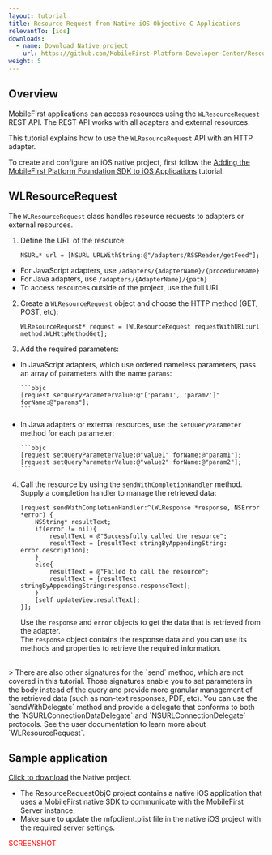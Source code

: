```yaml
---
layout: tutorial
title: Resource Request from Native iOS Objective-C Applications
relevantTo: [ios]
downloads:
  - name: Download Native project
    url: https://github.com/MobileFirst-Platform-Developer-Center/ResourceRequestObjC
weight: 5
---
```


## Overview
MobileFirst applications can access resources using the `WLResourceRequest` REST API. The REST API works with all adapters and external resources.

This tutorial explains how to use the `WLResourceRequest` API with an HTTP adapter.

To create and configure an iOS native project, first follow the [Adding the MobileFirst Platform Foundation SDK to iOS Applications](../../adding-the-mfpf-sdk/adding-the-mfpf-sdk-to-ios-applications) tutorial.

## WLResourceRequest
The `WLResourceRequest` class handles resource requests to adapters or external resources.

1. Define the URL of the resource:

    ```objc
    NSURL* url = [NSURL URLWithString:@"/adapters/RSSReader/getFeed"];
    ```
  * For JavaScript adapters, use `/adapters/{AdapterName}/{procedureName}`
  * For Java adapters, use `/adapters/{AdapterName}/{path}`
  * To access resources outside of the project, use the full URL

2. Create a `WLResourceRequest` object and choose the HTTP method (GET, POST, etc):

    ```objc
    WLResourceRequest* request = [WLResourceRequest requestWithURL:url method:WLHttpMethodGet];
    ```
3. Add the required parameters:
  * In JavaScript adapters, which use ordered nameless parameters, pass an array of parameters with the name `params`:

        ```objc
        [request setQueryParameterValue:@"['param1', 'param2']" forName:@"params"];
        ```
  * In Java adapters or external resources, use the `setQueryParameter` method for each parameter:

        ```objc
        [request setQueryParameterValue:@"value1" forName:@"param1"];
        [request setQueryParameterValue:@"value2" forName:@"param2"];
        ```
4. Call the resource by using the `sendWithCompletionHandler` method.  
Supply a completion handler to manage the retrieved data:

    ```objc
    [request sendWithCompletionHandler:^(WLResponse *response, NSError *error) {
        NSString* resultText;
        if(error != nil){
            resultText = @"Successfully called the resource";
            resultText = [resultText stringByAppendingString: error.description];
        }
        else{
            resultText = @"Failed to call the resource";
            resultText = [resultText stringByAppendingString:response.responseText];
        }
        [self updateView:resultText];
    }];
    ```
    Use the `response` and `error` objects to get the data that is retrieved from the adapter.  
    The `response` object contains the response data and you can use its methods and properties to retrieve the required information.

</br>
> There are also other signatures for the `send` method, which are not covered in this tutorial. Those signatures enable you to set parameters in the body instead of the query and provide more granular management of the retrieved data (such as non-text responses, PDF, etc). You can use the `sendWithDelegate` method and provide a delegate that conforms to both the `NSURLConnectionDataDelegate` and `NSURLConnectionDelegate` protocols.  
See the user documentation to learn more about `WLResourceRequest`.

## Sample application
[Click to download](https://github.com/MobileFirst-Platform-Developer-Center/ResourceRequestObjC) the Native project.

* The ResourceRequestObjC project contains a native iOS application that uses a MobileFirst native SDK to communicate with the MobileFirst Server instance.
* Make sure to update the mfpclient.plist file in the native iOS project with the required server settings.

<span style = "color:red">SCREENSHOT</span>
